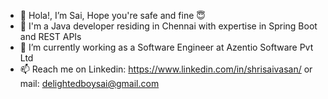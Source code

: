 - 👋 Hola!, I’m Sai, Hope you're safe and fine 😇
- 👀 I'm a Java developer residing in Chennai with expertise in Spring Boot and REST APIs
- 🌱 I’m currently working as a Software Engineer at Azentio Software Pvt Ltd
- 📫 Reach me on Linkedin: https://www.linkedin.com/in/shrisaivasan/ or mail: delightedboysai@gmail.com

<!---
Shrisaivasan/Shrisaivasan is a ✨ special ✨ repository because its `README.md` (this file) appears on your GitHub profile.
You can click the Preview link to take a look at your changes.
--->
